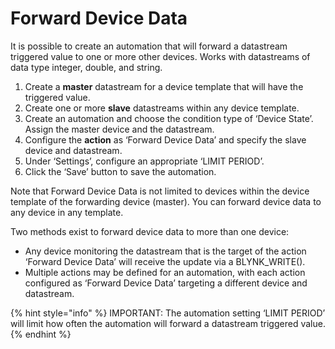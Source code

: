 # Forward Device Data

It is possible to create an automation that will forward a datastream triggered value to one or more other devices. Works with datastreams of data type integer, double, and string.

1. Create a **master** datastream for a device template that will have the triggered value.
2. Create one or more **slave** datastreams within any device template.
3. Create an automation and choose the condition type of ‘Device State’. Assign the master device and the datastream.
4. Configure the **action** as ‘Forward Device Data’ and specify the slave device and datastream.
5. Under ‘Settings’, configure an appropriate ‘LIMIT PERIOD’.
6. Click the ‘Save’ button to save the automation.

Note that Forward Device Data is not limited to devices within the device template of the forwarding device (master). You can forward device data to any device in any template.

Two methods exist to forward device data to more than one device:

* Any device monitoring the datastream that is the target of the action ‘Forward Device Data’ will receive the update via a BLYNK\_WRITE().&#x20;
* Multiple actions may be defined for an automation, with each action configured as ‘Forward Device Data’ targeting a different device and datastream.&#x20;

{% hint style="info" %}
IMPORTANT: The automation setting ‘LIMIT PERIOD’ will limit how often the automation will forward a datastream triggered value.
{% endhint %}
